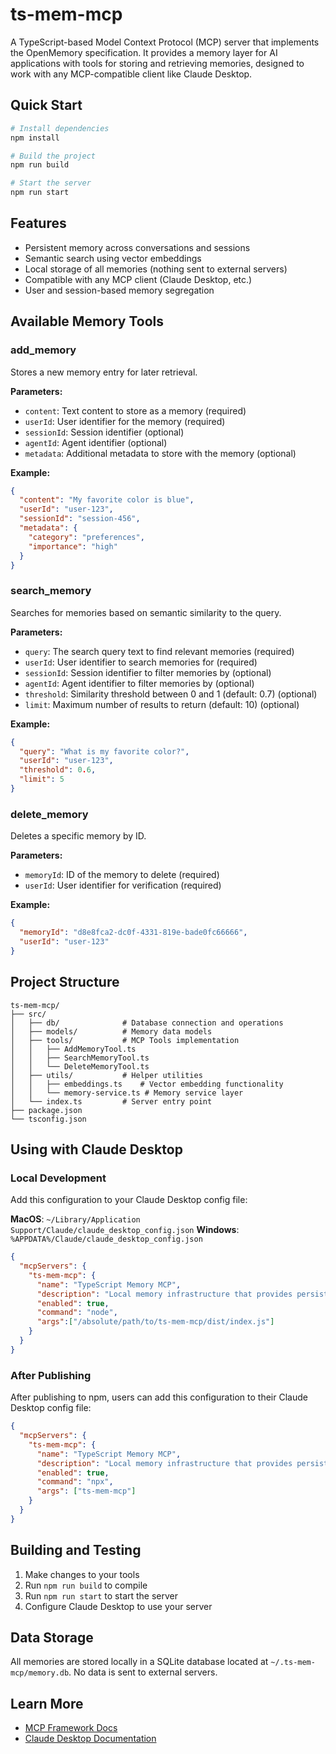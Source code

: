 # ts-mem-mcp

A TypeScript-based Model Context Protocol (MCP) server that implements the OpenMemory specification. It provides a memory layer for AI applications with tools for storing and retrieving memories, designed to work with any MCP-compatible client like Claude Desktop.

## Quick Start

```bash
# Install dependencies
npm install

# Build the project
npm run build

# Start the server
npm run start
```

## Features

- Persistent memory across conversations and sessions
- Semantic search using vector embeddings
- Local storage of all memories (nothing sent to external servers)
- Compatible with any MCP client (Claude Desktop, etc.)
- User and session-based memory segregation

## Available Memory Tools

### add_memory

Stores a new memory entry for later retrieval.

**Parameters:**
- `content`: Text content to store as a memory (required)
- `userId`: User identifier for the memory (required)
- `sessionId`: Session identifier (optional)
- `agentId`: Agent identifier (optional)
- `metadata`: Additional metadata to store with the memory (optional)

**Example:**
```json
{
  "content": "My favorite color is blue",
  "userId": "user-123",
  "sessionId": "session-456",
  "metadata": {
    "category": "preferences",
    "importance": "high"
  }
}
```

### search_memory

Searches for memories based on semantic similarity to the query.

**Parameters:**
- `query`: The search query text to find relevant memories (required)
- `userId`: User identifier to search memories for (required)
- `sessionId`: Session identifier to filter memories by (optional)
- `agentId`: Agent identifier to filter memories by (optional)
- `threshold`: Similarity threshold between 0 and 1 (default: 0.7) (optional)
- `limit`: Maximum number of results to return (default: 10) (optional)

**Example:**
```json
{
  "query": "What is my favorite color?",
  "userId": "user-123",
  "threshold": 0.6,
  "limit": 5
}
```

### delete_memory

Deletes a specific memory by ID.

**Parameters:**
- `memoryId`: ID of the memory to delete (required)
- `userId`: User identifier for verification (required)

**Example:**
```json
{
  "memoryId": "d8e8fca2-dc0f-4331-819e-bade0fc66666",
  "userId": "user-123"
}
```

## Project Structure

```
ts-mem-mcp/
├── src/
│   ├── db/              # Database connection and operations
│   ├── models/          # Memory data models
│   ├── tools/           # MCP Tools implementation
│   │   ├── AddMemoryTool.ts
│   │   ├── SearchMemoryTool.ts
│   │   └── DeleteMemoryTool.ts
│   ├── utils/           # Helper utilities 
│   │   ├── embeddings.ts    # Vector embedding functionality
│   │   └── memory-service.ts # Memory service layer
│   └── index.ts         # Server entry point
├── package.json
└── tsconfig.json
```

## Using with Claude Desktop

### Local Development

Add this configuration to your Claude Desktop config file:

**MacOS**: `~/Library/Application Support/Claude/claude_desktop_config.json`
**Windows**: `%APPDATA%/Claude/claude_desktop_config.json`

```json
{
  "mcpServers": {
    "ts-mem-mcp": {
      "name": "TypeScript Memory MCP",
      "description": "Local memory infrastructure that provides persistent memory across sessions",
      "enabled": true,
      "command": "node",
      "args":["/absolute/path/to/ts-mem-mcp/dist/index.js"]
    }
  }
}
```

### After Publishing

After publishing to npm, users can add this configuration to their Claude Desktop config file:

```json
{
  "mcpServers": {
    "ts-mem-mcp": {
      "name": "TypeScript Memory MCP",
      "description": "Local memory infrastructure that provides persistent memory across sessions",
      "enabled": true,
      "command": "npx",
      "args": ["ts-mem-mcp"]
    }
  }
}
```

## Building and Testing

1. Make changes to your tools
2. Run `npm run build` to compile
3. Run `npm run start` to start the server
4. Configure Claude Desktop to use your server

## Data Storage

All memories are stored locally in a SQLite database located at `~/.ts-mem-mcp/memory.db`. No data is sent to external servers.

## Learn More

- [MCP Framework Docs](https://www.npmjs.com/package/mcp-framework)
- [Claude Desktop Documentation](https://docs.anthropic.com/en/docs/claude-desktop)